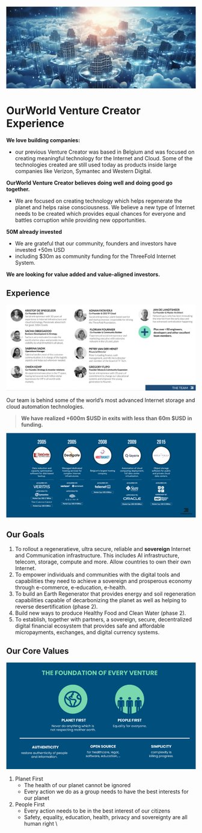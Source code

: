 ![alt_text](img/goals.png)

# OurWorld Venture Creator Experience

**We love building companies:**
- our previous Venture Creator was based in Belgium and was focused on creating meaningful technology for the Internet and Cloud. Some of the technologies created are still used today as products inside large companies like Verizon, Symantec and Western Digital.

**OurWorld Venture Creator believes doing well and doing good go together.**
- We are focused on creating technology which helps regenerate the planet and helps raise consciousness. We believe a new type of Internet needs to be created which provides equal chances for everyone and battles corruption while providing new opportunities.

**50M already invested**
- We are grateful that our community, founders and investors have invested +50m USD
- including $30m as community funding for the ThreeFold Internet System.

**We are looking for value added and value-aligned investors.**

## Experience 

![](img/team.png)

Our team is behind some of the world’s most advanced Internet storage and cloud automation technologies. 

> **We have realized +600m $USD in exits with less than 60m $USD in funding.**

![alt_text](img/experience.png)

## Our Goals

1. To rollout a regeneratieve, ultra secure, reliable and **sovereign** Internet and Communication infrastructure. This includes AI infrastructure, telecom, storage, compute and more. Allow countries to own their own Internet.
2. To empower individuals and communities with the digital tools and capabilities they need to achieve a sovereign and prosperous economy through e-commerce, e-education, e-health.
3. To build an Earth Regenerator that provides energy and soil regeneration capabilities capable of decarbonizing the planet as well as helping to reverse desertification (phase 2).
4. Build new ways to produce Healthy Food and Clean Water (phase 2).
5. To establish, together with partners, a sovereign, secure, decentralized digital financial ecosystem that provides safe and affordable micropayments, exchanges, and digital currency systems.


## Our Core Values

![alt_text](img/values.png)

1. Planet First
   * The health of our planet cannot be ignored
   * Every action we do as a group needs to have the best interests for our planet
2. People First
   * Every action needs to be in the best interest of our citizens
   * Safety, equality, education, health, privacy and sovereignty are all human right \